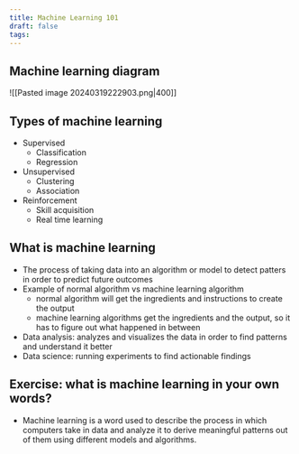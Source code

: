 ```yaml
---
title: Machine Learning 101
draft: false
tags:
---
```

## Machine learning diagram 
![[Pasted image 20240319222903.png|400]]
## Types of machine learning 
- Supervised 
	- Classification 
	- Regression
- Unsupervised 
	- Clustering
	- Association 
- Reinforcement 
	- Skill acquisition
	- Real time learning 
## What is machine learning 
- The process of taking data into an algorithm or model to detect patters in order to predict future outcomes 
- Example of normal algorithm vs machine learning algorithm 
	- normal algorithm will get the ingredients and instructions to create the output
	- machine learning algorithms get the ingredients and the output, so it has to figure out what happened in between 
- Data analysis: analyzes and visualizes the data in order to find patterns and understand it better 
- Data science: running experiments to find actionable findings 
## Exercise: what is machine learning in your own words?
- Machine learning is a word used to describe the process in which computers take in data and analyze it to derive meaningful patterns out of them using different models and algorithms. 